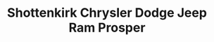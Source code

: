 ---
title: "Shottenkirk Chrysler Dodge Jeep Ram Prosper"
url: /prosper/shottenkirk-chrysler-dodge-jeep-ram-prosper/
shop: Autohaus
---